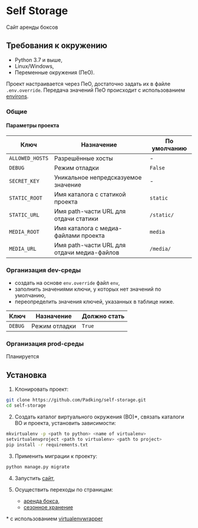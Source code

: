 # Self Storage

Сайт аренды боксов

## Требования к окружению

* Python 3.7 и выше,
* Linux/Windows,
* Переменные окружения (ПеО).

Проект настраивается через ПеО, достаточно задать их в файле `.env.override`.
Передача значений ПеО происходит с использованием [environs](https://pypi.org/project/environs/).

### Общие

#### Параметры проекта

|       Ключ        |     Назначение     |   По умолчанию   |
|-------------------|------------------|------------------|
|`ALLOWED_HOSTS`| Разрешённые хосты | - |
|`DEBUG`| Режим отладки | `False` |
|`SECRET_KEY`| Уникальное непредсказуемое значение | - |
|`STATIC_ROOT`| Имя каталога с статикой проекта |`static`|
|`STATIC_URL`| Имя path-части URL для отдачи статики |`/static/`|
|`MEDIA_ROOT`| Имя каталога с медиа-файлами проекта |`media`|
|`MEDIA_URL`| Имя path-части URL для отдачи медиа-файлов |`/media/`|

### Организация dev-среды

- создать на основе `env.override` файл `env`,
- заполнить значениями ключи, у которых нет значений по умолчанию,
- переопределить значения ключей, указанных в таблице ниже.

|       Ключ        |     Назначение     |   Должно стать   |
|-------------------|------------------|------------------|
|`DEBUG`| Режим отладки | `True` |


### Организация prod-среды

Планируется

## Установка

1. Клонировать проект:
```sh
git clone https://github.com/Padking/self-storage.git
cd self-storage
```
2. Создать каталог виртуального окружения (ВО)*,
   связать каталоги ВО и проекта,
   установить зависимости:
```sh
mkvirtualenv -p <path to python> <name of virtualenv>
setvirtualenvproject <path to virtualenv> <path to project>
pip install -r requirements.txt
```

3. Применить миграции к проекту:
```sh
python manage.py migrate
```

4. Запустить [сайт](http://127.0.0.1:8000/),

5. Осуществить переходы по страницам:
    - [аренда бокса](http://127.0.0.1:8000/box-rental/),
    - [сезонное хранение](http://127.0.0.1:8000/seasonal-keeping/)



\* с использованием [virtualenvwrapper](https://virtualenvwrapper.readthedocs.io/en/latest/index.html)
